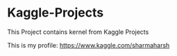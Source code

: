 # Kaggle-Projects

This Project contains kernel from Kaggle Projects

This is my profile:
https://www.kaggle.com/sharmaharsh 

